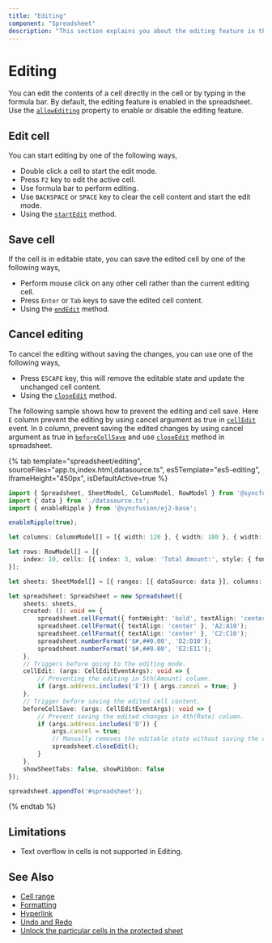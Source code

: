 ```yaml
---
title: "Editing"
component: "Spreadsheet"
description: "This section explains you about the editing feature in the Essential JS 2 spreadsheet."
---
```


# Editing

You can edit the contents of a cell directly in the cell or by typing in the formula bar. By default, the editing feature is enabled in the spreadsheet. Use the [`allowEditing`](../api/spreadsheet/#allowediting) property to enable or disable the editing feature.

## Edit cell

You can start editing by one of the following ways,

* Double click a cell to start the edit mode.
* Press `F2` key to edit the active cell.
* Use formula bar to perform editing.
* Use `BACKSPACE` or `SPACE` key to clear the cell content and start the edit mode.
* Using the [`startEdit`](../api/spreadsheet/#startedit) method.

## Save cell

If the cell is in editable state, you can save the edited cell by one of the following ways,

* Perform mouse click on any other cell rather than the current editing cell.
* Press `Enter` or `Tab` keys to save the edited cell content.
* Using the [`endEdit`](../api/spreadsheet/#endedit) method.

## Cancel editing

To cancel the editing without saving the changes, you can use one of the following ways,

* Press `ESCAPE` key, this will remove the editable state and update the unchanged cell content.
* Using the [`closeEdit`](../api/spreadsheet/#closeedit) method.

The following sample shows how to prevent the editing and cell save. Here `E` column prevent the editing by using cancel argument as true in [`cellEdit`](../api/spreadsheet/#celledit) event. In `D` column, prevent saving the edited changes by using cancel argument as true in [`beforeCellSave`](../api/spreadsheet/#beforecellsave) and use [`closeEdit`](../api/spreadsheet/#closeedit) method in spreadsheet.

{% tab template="spreadsheet/editing", sourceFiles="app.ts,index.html,datasource.ts", es5Template="es5-editing", iframeHeight="450px", isDefaultActive=true %}

```typescript
import { Spreadsheet, SheetModel, ColumnModel, RowModel } from '@syncfusion/ej2-spreadsheet';
import { data } from './datasource.ts';
import { enableRipple } from '@syncfusion/ej2-base';

enableRipple(true);

let columns: ColumnModel[] = [{ width: 120 }, { width: 180 }, { width: 100 }, { width: 120 }, { width: 120 }];

let rows: RowModel[] = [{
    index: 10, cells: [{ index: 3, value: 'Total Amount:', style: { fontWeight: 'bold' } }, { formula: '=SUM(E2:E10)' }]
}];

let sheets: SheetModel[] = [{ ranges: [{ dataSource: data }], columns: columns, selectedRange: 'E11', rows: rows }];

let spreadsheet: Spreadsheet = new Spreadsheet({
    sheets: sheets,
    created: (): void => {
        spreadsheet.cellFormat({ fontWeight: 'bold', textAlign: 'center' }, 'A1:E1');
        spreadsheet.cellFormat({ textAlign: 'center' }, 'A2:A10');
        spreadsheet.cellFormat({ textAlign: 'center' }, 'C2:C10');
        spreadsheet.numberFormat('$#,##0.00', 'D2:D10');
        spreadsheet.numberFormat('$#,##0.00', 'E2:E11');
    },
    // Triggers before going to the editing mode.
    cellEdit: (args: CellEditEventArgs): void => {
        // Preventing the editing in 5th(Amount) column.
        if (args.address.includes('E')) { args.cancel = true; }
    },
    // Trigger before saving the edited cell content.
    beforeCellSave: (args: CellEditEventArgs): void => {
        // Prevent saving the edited changes in 4th(Rate) column.
        if (args.address.includes('D')) {
            args.cancel = true;
            // Manually removes the editable state without saving the changes. Use `endEdit` method if you want to save the changes.
            spreadsheet.closeEdit();
        }
    },
    showSheetTabs: false, showRibbon: false
});

spreadsheet.appendTo('#spreadsheet');
```

{% endtab %}

## Limitations

* Text overflow in cells is not supported in Editing.

## See Also

* [Cell range](./cell-range)
* [Formatting](./formatting)
* [Hyperlink](./link)
* [Undo and Redo](./undo-redo)
* [Unlock the particular cells in the protected sheet](./protect-sheet#unlock-the-particular-cells-in-the-protected-sheet)
